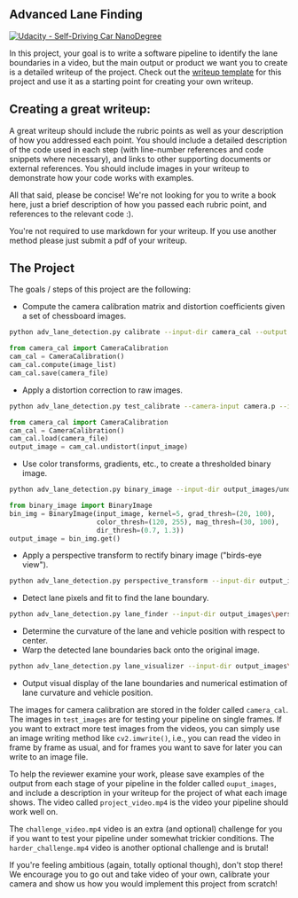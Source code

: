## Advanced Lane Finding
[![Udacity - Self-Driving Car NanoDegree](https://s3.amazonaws.com/udacity-sdc/github/shield-carnd.svg)](http://www.udacity.com/drive)


In this project, your goal is to write a software pipeline to identify the lane boundaries in a video, but the main output or product we want you to create is a detailed writeup of the project.  Check out the [writeup template](https://github.com/udacity/CarND-Advanced-Lane-Lines/blob/master/writeup_template.md) for this project and use it as a starting point for creating your own writeup.  

Creating a great writeup:
---
A great writeup should include the rubric points as well as your description of how you addressed each point.  You should include a detailed description of the code used in each step (with line-number references and code snippets where necessary), and links to other supporting documents or external references.  You should include images in your writeup to demonstrate how your code works with examples.  

All that said, please be concise!  We're not looking for you to write a book here, just a brief description of how you passed each rubric point, and references to the relevant code :). 

You're not required to use markdown for your writeup.  If you use another method please just submit a pdf of your writeup.

The Project
---

The goals / steps of this project are the following:

* Compute the camera calibration matrix and distortion coefficients given a set of chessboard images.
```bash
python adv_lane_detection.py calibrate --input-dir camera_cal --output camera.p
```
```python
from camera_cal import CameraCalibration
cam_cal = CameraCalibration()
cam_cal.compute(image_list)
cam_cal.save(camera_file)
```
* Apply a distortion correction to raw images.
```bash
python adv_lane_detection.py test_calibrate --camera-input camera.p --input-dir test_images --output-dir output_images/undist
```
```python
from camera_cal import CameraCalibration
cam_cal = CameraCalibration()
cam_cal.load(camera_file)
output_image = cam_cal.undistort(input_image)
```
* Use color transforms, gradients, etc., to create a thresholded binary image.
```bash
python adv_lane_detection.py binary_image --input-dir output_images/undist --output-dir output_images/binary
```
```python
from binary_image import BinaryImage
bin_img = BinaryImage(input_image, kernel=5, grad_thresh=(20, 100),
                      color_thresh=(120, 255), mag_thresh=(30, 100),
                      dir_thresh=(0.7, 1.3))
output_image = bin_img.get()
```
* Apply a perspective transform to rectify binary image ("birds-eye view").
```bash
python adv_lane_detection.py perspective_transform --input-dir output_images\binary --output-dir output_images\perspective
```
* Detect lane pixels and fit to find the lane boundary.
```bash
python adv_lane_detection.py lane_finder --input-dir output_images\perspective --output-dir output_images\lanes
```
* Determine the curvature of the lane and vehicle position with respect to center.
* Warp the detected lane boundaries back onto the original image.
```bash
python adv_lane_detection.py lane_visualizer --input-dir output_images\perspective --original-dir output_images\undist --output-dir output_images\final
```
* Output visual display of the lane boundaries and numerical estimation of lane curvature and vehicle position.

The images for camera calibration are stored in the folder called `camera_cal`.  The images in `test_images` are for testing your pipeline on single frames.  If you want to extract more test images from the videos, you can simply use an image writing method like `cv2.imwrite()`, i.e., you can read the video in frame by frame as usual, and for frames you want to save for later you can write to an image file.  

To help the reviewer examine your work, please save examples of the output from each stage of your pipeline in the folder called `ouput_images`, and include a description in your writeup for the project of what each image shows.    The video called `project_video.mp4` is the video your pipeline should work well on.  

The `challenge_video.mp4` video is an extra (and optional) challenge for you if you want to test your pipeline under somewhat trickier conditions.  The `harder_challenge.mp4` video is another optional challenge and is brutal!

If you're feeling ambitious (again, totally optional though), don't stop there!  We encourage you to go out and take video of your own, calibrate your camera and show us how you would implement this project from scratch!
